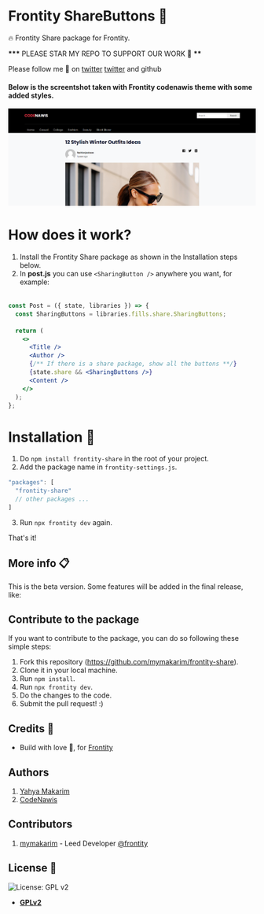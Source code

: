 # Frontity ShareButtons :art:

:fire: Frontity Share package for Frontity.

**\*\*\*** PLEASE STAR MY REPO TO SUPPORT OUR WORK 🙏 **\*\***

Please follow me 🙏 on [twitter](https://twitter.com/mymakarim) [twitter](https://twitter.com/codenawis) and github

#### Below is the screentshot taken with Frontity codenawis theme with some added styles.

![](demo-pic.png)

# How does it work?

1. Install the Frontity Share package as shown in the Installation steps below.
2. In **post.js** you can use `<SharingButton />` anywhere you want, for example:

```jsx

const Post = ({ state, libraries }) => {
  const SharingButtons = libraries.fills.share.SharingButtons;

  return (
    <>
      <Title />
      <Author />
      {/** If there is a share package, show all the buttons **/}
      {state.share && <SharingButtons />}
      <Content />
    </>
  );
};

```


# Installation :wrench:

1. Do `npm install frontity-share` in the root of your project.
1. Add the package name in `frontity-settings.js`.

```javascript
"packages": [
  "frontity-share"
  // other packages ...
]
```

3. Run `npx frontity dev` again.

That's it!

## More info :clipboard:

This is the beta version. Some features will be added in the final release, like:

## Contribute to the package

If you want to contribute to the package, you can do so following these simple steps:

1. Fork this repository (https://github.com/mymakarim/frontity-share).
1. Clone it in your local machine.
1. Run `npm install`.
1. Run `npx frontity dev`.
1. Do the changes to the code.
1. Submit the pull request! :)

## Credits :white_flower:

- Build with love :blue_heart:, for [Frontity](https://frontity.org)

## Authors

1. [Yahya Makarim](https://twitter.com/mymakarim)
2. [CodeNawis](https://twitter.com/codenawis)

## Contributors

1. [mymakarim](https://twitter.com/codenawis) - Leed Developer [@frontity](https://twitter.com/frontity)


## License :scroll:

![License: GPL v2](https://img.shields.io/badge/License-GPL%20v2-blue.svg)

- **[GPLv2](https://www.gnu.org/licenses/old-licenses/gpl-2.0.en.html)**